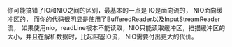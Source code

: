 你可能搞错了IO和NIO之间的区别，最基本的一点是
IO是面向流的，
NIO面向缓冲区的，
而你的代码很明显是使用了BufferedReader以及InputStreamReader流，
如果使用nio，readLine根本不能读取，NIO只能读取缓冲区，扫描缓冲区的大小，并且在解析数据时，比起阻塞IO流，
NIO需要付出更大的代价。